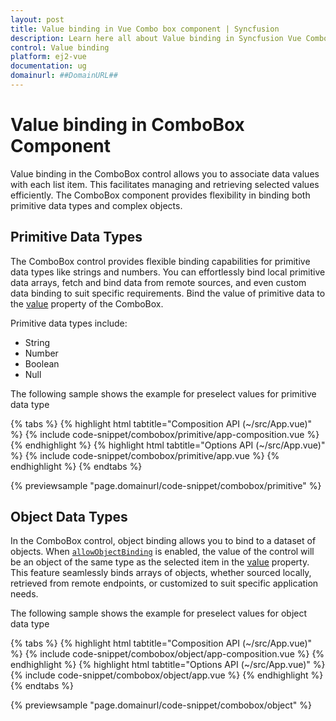 ```yaml
---
layout: post
title: Value binding in Vue Combo box component | Syncfusion
description: Learn here all about Value binding in Syncfusion Vue Combo box component of Syncfusion Essential JS 2 and more.
control: Value binding 
platform: ej2-vue
documentation: ug
domainurl: ##DomainURL##
---
```


# Value binding in ComboBox Component

Value binding in the ComboBox control allows you to associate data values with each list item. This facilitates managing and retrieving selected values efficiently. The ComboBox component provides flexibility in binding both primitive data types and complex objects.

## Primitive Data Types

The ComboBox control provides flexible binding capabilities for primitive data types like strings and numbers. You can effortlessly bind local primitive data arrays, fetch and bind data from remote sources, and even custom data binding to suit specific requirements. Bind the value of primitive data to the [value](../api/combo-box/#value) property of the ComboBox.

Primitive data types include:

* String
* Number
* Boolean
* Null

The following sample shows the example for preselect values for primitive data type

{% tabs %}
{% highlight html tabtitle="Composition API (~/src/App.vue)" %}
{% include code-snippet/combobox/primitive/app-composition.vue %}
{% endhighlight %}
{% highlight html tabtitle="Options API (~/src/App.vue)" %}
{% include code-snippet/combobox/primitive/app.vue %}
{% endhighlight %}
{% endtabs %}
        
{% previewsample "page.domainurl/code-snippet/combobox/primitive" %}

## Object Data Types

In the ComboBox control, object binding allows you to bind to a dataset of objects. When [`allowObjectBinding`](../api/combo-box/#allowobjectbinding) is enabled, the value of the control will be an object of the same type as the selected item in the [value](../api/combo-box/#value) property. This feature seamlessly binds arrays of objects, whether sourced locally, retrieved from remote endpoints, or customized to suit specific application needs.

The following sample shows the example for preselect values for object data type

{% tabs %}
{% highlight html tabtitle="Composition API (~/src/App.vue)" %}
{% include code-snippet/combobox/object/app-composition.vue %}
{% endhighlight %}
{% highlight html tabtitle="Options API (~/src/App.vue)" %}
{% include code-snippet/combobox/object/app.vue %}
{% endhighlight %}
{% endtabs %}
        
{% previewsample "page.domainurl/code-snippet/combobox/object" %}
